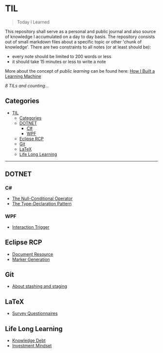 # TIL

> Today I Learned

This repository shall serve as a personal and public journal and also source of knowledge I accumulated on a day to day basis. The repository consists out of small markdown files about a specific topic or other 'chunk of knowledge'. There are two constraints to all notes (or at least should be):

* every note should be limited to 200 words or less
* it should take 15 minutes or less to write a note

More about the concept of *public learning* can be found here: [How I Built a Learning Machine](https://dev.to/jbranchaud/how-i-built-a-learning-machine-45k9)

*8 TILs and counting...*

## Categories

- [TIL](#til)
  - [Categories](#categories)
  - [DOTNET](#dotnet)
    - [C#](#c)
    - [WPF](#wpf)
  - [Eclipse RCP](#eclipse-rcp)
  - [Git](#git)
  - [LaTeX](#latex)
  - [Life Long Learning](#life-long-learning)

---

## DOTNET

### C\#

* [The Null-Conditional Operator](dot.net/c-sharp/null-conditional-operator.md)
* [The Type-Declaration Pattern](dot.net/c-sharp/is-declaration-pattern.md)

### WPF

* [Interaction Trigger](dot.net/wpf/interaction-triggers.md)

## Eclipse RCP

* [Document Resource](eclipse/document-resource.md)
* [Marker Generation](eclipse/marker-generation)

## Git

* [About stashing and staging](git/about-stashing-and-staging.md)

## LaTeX

* [Survey Questionnaires](latex/survey-questionnaires.md)

## Life Long Learning

* [Knowledge Debt](life-long-learning/knowledge-debt.md)
* [Investment Mindset](life-long-learning/investment-mindset.md)

